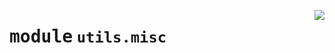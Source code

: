 <!-- markdownlint-disable -->

<a href="https://github.com/gizatechxyz/giza-cli/blob/main/giza/utils/misc.py#L0"><img align="right" style="float:right;" src="https://img.shields.io/badge/-source-cccccc?style=flat-square"></a>

# <kbd>module</kbd> `utils.misc`






